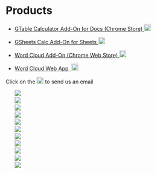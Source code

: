 # Products

* <a href="https://chrome.google.com/webstore/detail/table-calculator/fknnekoeejdjcbdokeinngldblilkedp?hl=en" target="_blank">GTable Calculator Add-On for Docs (Chrome Store)&nbsp;</a><a target="_blank" href="mailto:tcalc@li60.zendesk.com?Subject=Table%20Calculator" target="_top"><img height="18" width="18" src="https://cdn4.iconfinder.com/data/icons/miu/24/common-email-envelope-mail-glyph-128.png"> <span class="glyphicon glyphicon-envelope" aria-hidden="true"></span></a>


* <a href="https://chrome.google.com/webstore/detail/gsheets-calc/ojfmgmplohpjbjnmddbncmeogpfjnfma?utm_source=permalink" target="_blank">GSheets Calc Add-On for Sheets&nbsp;</a><a target="_blank" href="mailto:gsheetscalc@li60.zendesk.com?Subject=GSheets%20Calc" target="_top"><img height="18" width="18" src="https://cdn4.iconfinder.com/data/icons/miu/24/common-email-envelope-mail-glyph-128.png"><span class="glyphicon glyphicon-envelope" aria-hidden="true"></span></a>
          
* <a href="https://chrome.google.com/webstore/detail/word-cloud-generator/alhnlhbhnklajhmccemipdbaifocepab?authuser=0" target="_blank">Word Cloud Add-On (Chrome Web Store) </a><a target="_blank" href="mailto:wordcloudaddon@li60.zendesk.com?Subject=Word%20Cloud%20Add-On" target="_top"><img height="18" width="18" src="https://cdn4.iconfinder.com/data/icons/miu/24/common-email-envelope-mail-glyph-128.png"><span class="glyphicon glyphicon-envelope" aria-hidden="true"></span></a>


* <a href="http://bit.ly/li60tagcloud" target="_blank">Word Cloud Web App &nbsp;</a><a target="_blank" href="mailto:wordcloudwebapp@li60.zendesk.com?Subject=Word%20Cloud%20Web%20App" target="_top"><img height="18" width="18" src="https://cdn4.iconfinder.com/data/icons/miu/24/common-email-envelope-mail-glyph-128.png"><span class="glyphicon glyphicon-envelope" aria-hidden="true"></span></a>
                    
Click on the <img height="18" width="18" src="https://cdn4.iconfinder.com/data/icons/miu/24/common-email-envelope-mail-glyph-128.png"> to send us an email


        
  
  


<ul class="share-buttons" style="list-style: none">
  <li><a href="https://www.facebook.com/sharer/sharer.php?u=http%3A%2F%2Flearnin60seconds.com&t=Learn.%20Tech.%20Fast." title="Share on Facebook" onclick="ga('send', 'event', 'link', 'click', 'FB share Li60 webpage');" target="_blank"><img src="http://abir.x10.mx/images/add-ons/social/Facebook.png"></a></li>
  <li><a href="https://twitter.com/intent/tweet?source=http%3A%2F%2Flearnin60seconds.com&text=Learn.%20Tech.%20Fast.:%20http%3A%2F%2Flearnin60seconds.com&via=learnin60" onclick="ga('send', 'event', 'link', 'click', 'Twitter share Li60 webpage');" target="_blank" title="Tweet"><img src="http://abir.x10.mx/images/add-ons/social/Twitter.png"></a></li>
  <li><a href="https://plus.google.com/share?url=http%3A%2F%2Flearnin60seconds.com" target="_blank" onclick="ga('send', 'event', 'link', 'click', 'G+ share Li60 webpage');" title="Share on Google+"><img src="http://abir.x10.mx/images/add-ons/social/Google+.png"></a></li>
  <li><a href="http://www.tumblr.com/share?v=3&u=http%3A%2F%2Flearnin60seconds.com&t=Learn.%20Tech.%20Fast.&s=" target="_blank" onclick="ga('send', 'event', 'link', 'click', 'TumblrB share Li60 webpage');" title="Post to Tumblr"><img src="http://abir.x10.mx/images/add-ons/social/Tumblr.png"></a></li>
  
  <li><a href="http://pinterest.com/pin/create/button/?url=http%3A%2F%2Flearnin60seconds.com&description=" target="_blank" onclick="ga('send', 'event', 'link', 'click', 'Pinterest share Li60 webpage');" title="Pin it"><img src="http://abir.x10.mx/images/add-ons/social/Pinterest.png"></a></li>
  <li><a href="https://getpocket.com/save?url=http%3A%2F%2Flearnin60seconds.com&title=Learn.%20Tech.%20Fast." onclick="ga('send', 'event', 'link', 'click', 'Pocket share Li60 webpage');" target="_blank" title="Add to Pocket"><img src="http://abir.x10.mx/images/add-ons/social/Pocket.png"></a></li>
 
 
 
  <li><a href="http://www.reddit.com/submit?url=http%3A%2F%2Flearnin60seconds.com&title=Learn.%20Tech.%20Fast." onclick="ga('send', 'event', 'link', 'click', 'Reddit share Li60 webpage');" target="_blank" title="Submit to Reddit"><img src="http://abir.x10.mx/images/add-ons/social/Reddit.png"></a></li>
  <li><a href="http://www.linkedin.com/shareArticle?mini=true&url=http%3A%2F%2Flearnin60seconds.com&title=Learn.%20Tech.%20Fast.&summary=&source=http%3A%2F%2Flearnin60seconds.com" onclick="ga('send', 'event', 'link', 'click', 'LinkedIn share Li60 webpage');" target="_blank" title="Share on LinkedIn"><img src="http://abir.x10.mx/images/add-ons/social/LinkedIn.png"></a></li>
  <li><a href="http://wordpress.com/press-this.php?u=http%3A%2F%2Flearnin60seconds.com&t=Learn.%20Tech.%20Fast.&s=" target="_blank" onclick="ga('send', 'event', 'link', 'click', 'WP share Li60 webpage');" title="Publish on WordPress"><img src="http://abir.x10.mx/images/add-ons/social/Wordpress.png"></a></li>
  <li><a href="https://pinboard.in/popup_login/?url=http%3A%2F%2Flearnin60seconds.com&title=Learn.%20Tech.%20Fast.&description=" target="_blank" onclick="ga('send', 'event', 'link', 'click', 'PB share Li60 webpage');" title="Save to Pinboard"><img src="http://abir.x10.mx/images/add-ons/social/Pinboard.png"></a></li>
  <li><a href="mailto:?subject=Learn.%20Tech.%20Fast.&body=:%20http%3A%2F%2Flearnin60seconds.com" target="_blank" onclick="ga('send', 'event', 'link', 'click', 'Email share Li60 webpage');" title="Email"><img src="http://abir.x10.mx/images/add-ons/social/Email.png"></a></li>


